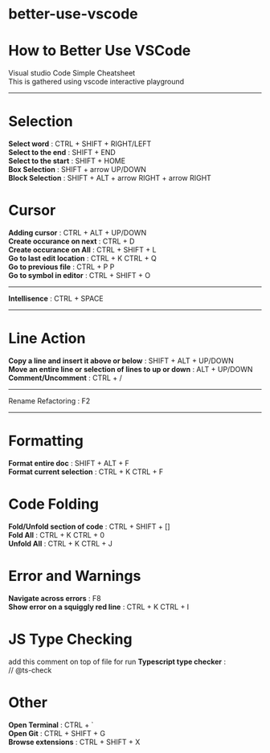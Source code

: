 # better-use-vscode
# How to Better Use VSCode
Visual studio Code Simple Cheatsheet  
This is gathered using vscode interactive playground

****
# Selection
**Select word** : CTRL + SHIFT + RIGHT/LEFT  
**Select to the end** : SHIFT + END  
**Select to the start** : SHIFT + HOME  
**Box Selection** : SHIFT + arrow UP/DOWN  
**Block Selection** : SHIFT + ALT + arrow RIGHT + arrow RIGHT 

# Cursor  

**Adding cursor** : CTRL + ALT + UP/DOWN  
**Create occurance on next** : CTRL + D  
**Create occurance on All** : CTRL + SHIFT + L  
**Go to last edit location** : CTRL + K CTRL + Q  
**Go to previous file** : CTRL + P P  
**Go to symbol in editor** : CTRL + SHIFT + O  

****  
**Intellisence** : CTRL + SPACE  
****  


# Line Action  
**Copy a line and insert it above or below** : SHIFT + ALT + UP/DOWN  
**Move an entire line or selection of lines to up or down** : ALT + UP/DOWN  
**Comment/Uncomment** : CTRL + /  

****
Rename Refactoring : F2
****

# Formatting
**Format entire doc** : SHIFT + ALT + F  
**Format current selection** : CTRL + K CTRL + F  

# Code Folding
**Fold/Unfold section of code** : CTRL + SHIFT + []  
**Fold All** : CTRL + K   CTRL + 0  
**Unfold All** : CTRL + K CTRL + J  

# Error and Warnings
**Navigate across errors** : F8  
**Show error on a squiggly red line** : CTRL + K CTRL + I

# JS Type Checking
add this comment on top of file for run **Typescript type checker** :  
// @ts-check  

# Other
**Open Terminal** : CTRL + `  
**Open Git** : CTRL + SHIFT + G  
**Browse extensions** : CTRL + SHIFT + X  


